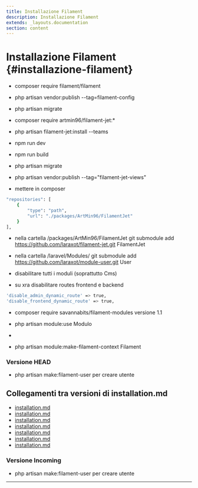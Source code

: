 ```yaml
---
title: Installazione Filament
description: Installazione Filament
extends: _layouts.documentation
section: content
---
```


# Installazione Filament {#installazione-filament}

- composer require filament/filament

- php artisan vendor:publish --tag=filament-config

- php artisan migrate

- composer require artmin96/filament-jet:*

- php artisan filament-jet:install --teams

- npm run dev

- npm run build

- php artisan migrate

- php artisan vendor:publish --tag="filament-jet-views"

- mettere in composer 

```bash
"repositories": [
    {
        "type": "path",
        "url": "./packages/ArtMin96/FilamentJet"
    }
],
```

- nella cartella /packages/ArtMin96/FilamentJet git submodule add https://github.com/laraxot/filament-jet.git FilamentJet

- nella cartella /laravel/Modules/ git submodule add https://github.com/laraxot/module-user.git User

- disabilitare tutti i moduli (soprattutto Cms)

- su xra disabilitare routes frontend e backend

```bash
'disable_admin_dynamic_route' => true,
'disable_frontend_dynamic_route' => true,
```

- composer require savannabits/filament-modules versione 1.1

- php artisan module:use Modulo
- 
- php artisan module:make-filament-context Filament

### Versione HEAD

- php artisan make:filament-user per creare utente
## Collegamenti tra versioni di installation.md
* [installation.md](../../../Xot/docs/filament/installation.md)
* [installation.md](../../../Xot/docs/installation.md)
* [installation.md](../../../Xot/docs/base/installation.md)
* [installation.md](../../../User/docs/installation.md)
* [installation.md](../../../Lang/docs/installation.md)
* [installation.md](../../../Cms/docs/installation.md)
* [installation.md](../../../../Themes/One/docs/installation.md)


### Versione Incoming

- php artisan make:filament-user per creare utente

---

